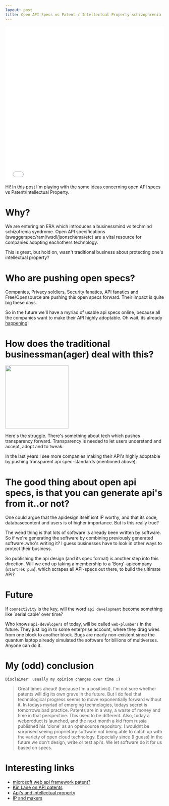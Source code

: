 ```yaml
---
layout: post
title: Open API Specs vs Patent / Intellectual Property schizophrenia
---
```


<iframe src="//player.vimeo.com/video/124935059" width="100%" height="500" frameborder="0" webkitallowfullscreen mozallowfullscreen allowfullscreen></iframe> 

<div class="message">
  Hi! In this post I'm playing with the some ideas concerning open API specs vs Patent/Intellectual Property.
  
</div>

# Why?

We are entering an ERA which introduces a businessmind vs techmind schizofrenia syndrome.
Open API specifications (swaggerspec/raml/wsdl/jsonschema/etc) are a vital resource for companies adopting eachothers technology. 

This is great, but hold on, wasn't traditional business about protecting one's intellectual property? 

# Who are pushing open specs?

Companies, Privacy soldiers, Security fanatics, API fanatics and Free/Opensource are pushing this open specs forward. Their impact is quite big these days.

So in the future we'll have a myriad of usable api specs online, because all the companies want to make their API highly adoptable.
Oh wait, its already [happening](http://apicommons.org/)!

# How does the traditional businessman(ager) deal with this?

<img src="https://media4.giphy.com/media/UuIpr1iwXkRgY/200.gif" style="width:200px"/>

Here's the struggle.
There's something about tech which pushes transparency forward.
Transparency is needed to let users understand and accept, adopt and to tweak.

In the last years I see more companies making their API's highly adoptable by pushing transparent api spec-standards (mentioned above).

# The good thing about open api specs, is that you can generate api's from it..or not?

One could argue that the apidesign itself isnt IP worthy, and that its code, databasecontent and users is of higher importance.
But is this really true?

The weird thing is that lots of software is already been written by software.
So if we're generating the software by combining previously generated software..who's writing it?
I guess businesses have to look in other ways to protect their business.

So publishing the api design (and its spec format) is another step into this direction.
Will we end up taking a membership to a 'Borg'-apicompany (`startrek pun`), which scrapes all API-specs out there, to build the ultimate API?

# Future 

If `connectivity` is the key, will the word `api development` become something like `serial cable' over time?

Who knows `api-developers` of today, will be called `web-plumbers` in the future.
They just log in to some enterprise account, where they drag wires from one block to another block.
Bugs are nearly non-existent since the quantum laptop already simulated the software for billions of multiverses.
Anyone can do it.

# My (odd) conclusion

`Disclaimer: usually my opinion changes over time ;)`

> Great times ahead! (because I'm a positivist).
> I'm not sure whether patents will dig its own grave in the future.
> But I do feel that technological progress seems to move exponentially forward without it.
> In todays myriad of emerging technologies, todays secret is tomorrows bad practice.
> Patents are in a way, a waste of money and time in that perspective.
> This used to be different.
> Also, today a webproduct is launched, and the next month a kid from russia published
> his 'clone' as an opensource repository.
> I wouldnt be surprised seeing proprietary software not being able to 
> catch up with the variety of open cloud technology.
> Especially since (I guess) in the future we don't design, write or test api's.
> We let software do it for us based on specs.

# Interesting links

* [microsoft web api framework patent?](https://patents.justia.com/patent/8918452)
* [Kin Lane on API patents](http://patents.apievangelist.com)
* [Api's and intellectual property](https://developer.ibm.com/apimanagement/2015/02/16/apis-intellectual-property)
* [IP and makers](http://iq.intel.com/defining-ownership-in-a-digital-era-how-makers-are-navigating-the-complexities-of-ip/)
